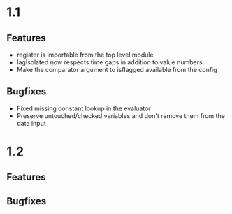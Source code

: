 # 1.1

## Features
- register is importable from the top level module 
- lagIsolated now respects time gaps in addition to value numbers
- Make the comparator argument to isflagged available from the config

## Bugfixes
- Fixed missing constant lookup in the evaluator
- Preserve untouched/checked variables and don't remove them from the data input

# 1.2

## Features

## Bugfixes